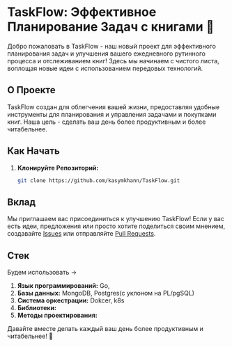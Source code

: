 # TaskFlow: Эффективное Планирование Задач с книгами 🚀

Добро пожаловать в TaskFlow - наш новый проект для эффективного планирования задач и улучшения вашего ежедневного рутинного процесса и отслеживанием книг! Здесь мы начинаем с чистого листа, воплощая новые идеи с использованием передовых технологий.

## О Проекте

TaskFlow создан для облегчения вашей жизни, предоставляя удобные инструменты для планирования и управления задачами и покупками книг. Наша цель - сделать ваш день более продуктивным и более читабельнее.

## Как Начать

1. **Клонируйте Репозиторий:**
   ```bash
   git clone https://github.com/kasymkhann/TaskFlow.git
   ```

## Вклад

Мы приглашаем вас присоединиться к улучшению TaskFlow! Если у вас есть идеи, предложения или просто хотите поделиться своим мнением, создавайте [Issues](https://github.com/kasymkhann/TaskFlow/issues) или отправляйте [Pull Requests](https://github.com/kasymkhann/TaskFlow/pulls).

## Стек

Будем использовать ->

1. **Язык программирований:** Go,
2. **Базы данных:** MongoDB, Postgres(c уклоном на PL/pgSQL)
3. **Система оркестрации:** Dokcer, k8s
4. **Библиотеки:**
5. **Методы проектирования:**

Давайте вместе делать каждый ваш день более продуктивным и читабельнее! 🌟
